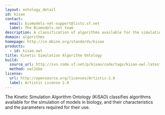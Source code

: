 ```yaml
---
layout: ontology_detail
id: kisao
contact:
  email: biomodels-net-support@lists.sf.net
  label: The Biomodels.net team
description: A classification of algorithms available for the simulation of models in biology.
domain: algorithms
homepage: http://co.mbine.org/standards/kisao
products:
  - id: kisao.owl
title: Kinetic Simulation Algorithm Ontology
build:
  source_url: http://svn.code.sf.net/p/kisao/code/tags/kisao-owl-latest/kisao.owl
  method: owl2obo
license:
  url: http://opensource.org/licenses/Artistic-2.0
  label: Artistic License 2.0
---
```


The Kinetic Simulation Algorithm Ontology (KiSAO) classifies algorithms available for the simulation of models in biology, and their characteristics and the parameters required for their use.
